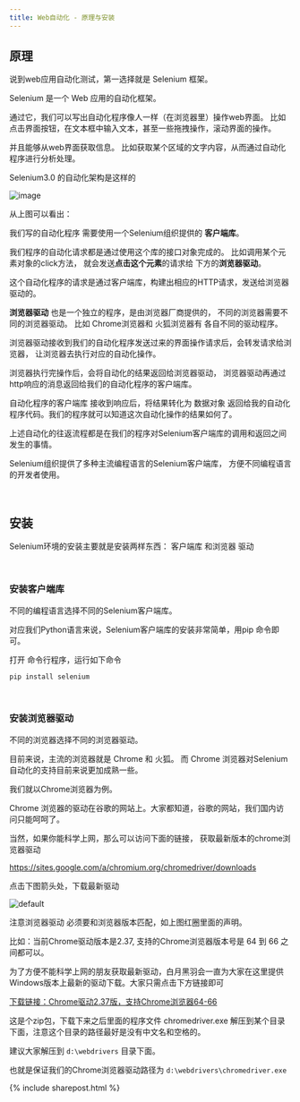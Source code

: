 ```yaml
---
title: Web自动化 - 原理与安装
---
```



## 原理

说到web应用自动化测试，第一选择就是 Selenium 框架。

Selenium 是一个 Web 应用的自动化框架。 

通过它，我们可以写出自动化程序像人一样（在浏览器里）操作web界面。 比如点击界面按钮，在文本框中输入文本，甚至一些拖拽操作，滚动界面的操作。

并且能够从web界面获取信息。  比如获取某个区域的文字内容，从而通过自动化程序进行分析处理。


Selenium3.0 的自动化架构是这样的

![image](https://user-images.githubusercontent.com/36257654/38075769-202ebd52-3366-11e8-8374-6febe37aaf06.png)

从上图可以看出：

我们写的自动化程序 需要使用一个Selenium组织提供的 **客户端库**。

我们程序的自动化请求都是通过使用这个库的接口对象完成的。
比如调用某个元素对象的click方法， 就会发送**点击这个元素**的请求给 下方的**浏览器驱动**。

这个自动化程序的请求是通过客户端库，构建出相应的HTTP请求，发送给浏览器驱动的。

**浏览器驱动** 也是一个独立的程序，是由浏览器厂商提供的， 不同的浏览器需要不同的浏览器驱动。 比如 Chrome浏览器和 火狐浏览器有 各自不同的驱动程序。


浏览器驱动接收到我们的自动化程序发送过来的界面操作请求后，会转发请求给浏览器， 让浏览器去执行对应的自动化操作。 


浏览器执行完操作后，会将自动化的结果返回给浏览器驱动， 浏览器驱动再通过http响应的消息返回给我们的自动化程序的客户端库。 

自动化程序的客户端库 接收到响应后，将结果转化为  数据对象 返回给我的自动化程序代码。我们的程序就可以知道这次自动化操作的结果如何了。


上述自动化的往返流程都是在我们的程序对Selenium客户端库的调用和返回之间发生的事情。

Selenium组织提供了多种主流编程语言的Selenium客户端库， 方便不同编程语言的开发者使用。


<br>

## 安装

Selenium环境的安装主要就是安装两样东西： 客户端库 和浏览器 驱动

<br>

### 安装客户端库

不同的编程语言选择不同的Selenium客户端库。

对应我们Python语言来说，Selenium客户端库的安装非常简单，用pip 命令即可。

打开 命令行程序，运行如下命令

```py
pip install selenium
```


<br>

### 安装浏览器驱动

不同的浏览器选择不同的浏览器驱动。

目前来说，主流的浏览器就是 Chrome 和 火狐。 而 Chrome 浏览器对Selenium自动化的支持目前来说更加成熟一些。

我们就以Chrome浏览器为例。

Chrome 浏览器的驱动在谷歌的网站上。大家都知道，谷歌的网站，我们国内访问只能呵呵了。

当然，如果你能科学上网，那么可以访问下面的链接， 获取最新版本的chrome浏览器驱动

https://sites.google.com/a/chromium.org/chromedriver/downloads


点击下图箭头处，下载最新驱动

![default](https://user-images.githubusercontent.com/36257654/38078027-8a6a7dbc-336d-11e8-8e6d-55dcc92c7d1e.png)

注意浏览器驱动 必须要和浏览器版本匹配，如上图红圈里面的声明。

比如：当前Chrome驱动版本是2.37, 支持的Chrome浏览器版本号是 64 到 66 之间都可以。

为了方便不能科学上网的朋友获取最新驱动，白月黑羽会一直为大家在这里提供Windows版本上最新的驱动下载。大家只需点击下方链接即可

[下载链接：Chrome驱动2.37版，支持Chrome浏览器64-66](https://github.com/baiyueheiyu/fileshare/raw/master/selenium/chromedriver_win32.zip)


这是个zip包，下载下来之后里面的程序文件 chromedriver.exe 解压到某个目录下面，注意这个目录的路径最好是没有中文名和空格的。

建议大家解压到 ```d:\webdrivers``` 目录下面。

也就是保证我们的Chrome浏览器驱动路径为 ```d:\webdrivers\chromedriver.exe```




{% include sharepost.html %}